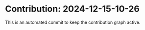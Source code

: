 # Contribution: 2024-12-15-10-26
This is an automated commit to keep the contribution graph active.
